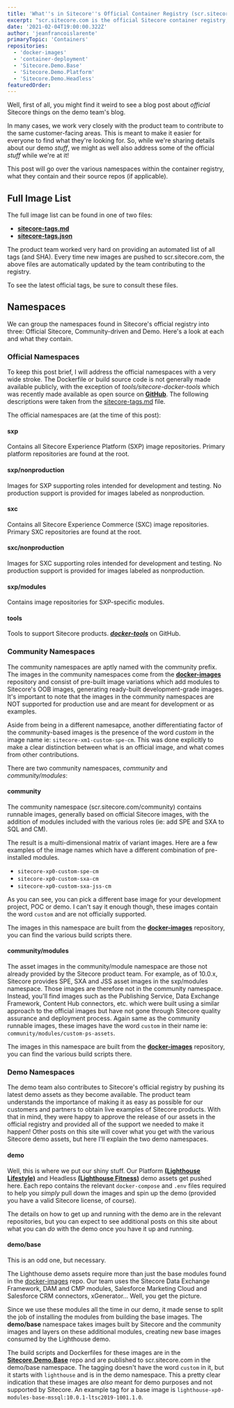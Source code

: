 ```yaml
---
title: 'What''s in Sitecore''s Official Container Registry (scr.sitecore.com)?'
excerpt: "scr.sitecore.com is the official Sitecore container registry, great. Where are all of these images coming from?"
date: '2021-02-04T19:00:00.322Z'
author: 'jeanfrancoislarente'
primaryTopic: 'Containers'
repositories:
  - 'docker-images'
  - 'container-deployment'
  - 'Sitecore.Demo.Base'
  - 'Sitecore.Demo.Platform'
  - 'Sitecore.Demo.Headless'
featuredOrder:
---
```


Well, first of all, you might find it weird to see a blog post about *official* Sitecore things on the demo team's blog.

In many cases, we work very closely with the product team to contribute to the same customer-facing areas. This is meant to make it easier for everyone to find what they're looking for. So, while we're sharing details about our demo *stuff*, we might as well also address some of the official *stuff* while we're at it!

This post will go over the various namespaces within the container registry, what they contain and their source repos (if applicable).

## Full Image List

The full image list can be found in one of two files:

- **[sitecore-tags.md](https://github.com/Sitecore/docker-images/blob/master/tags/sitecore-tags.md)**
- **[sitecore-tags.json](https://github.com/Sitecore/docker-images/blob/master/tags/sitecore-tags.json)**

The product team worked very hard on providing an automated list of all tags (and SHA). Every time new images are pushed to scr.sitecore.com, the  above files are automatically updated by the team contributing to the registry.

To see the latest official tags, be sure to consult these files.

## Namespaces

We can group the namespaces found in Sitecore's official registry into three: Official Sitecore, Community-driven and Demo. Here's a look at each and what they contain.

### **Official Namespaces**

To keep this post brief, I will address the official namespaces with a very wide stroke. The Dockerfile or build source code is not generally made available publicly, with the exception of *tools/sitecore-docker-tools* which was recently made available as open source on **[GitHub](https://github.com/sitecore/docker-tools)**. The following descriptions were taken from the [sitecore-tags.md](https://github.com/Sitecore/docker-images/blob/master/tags/sitecore-tags.md) file.

The official namespaces are (at the time of this post):

#### sxp

Contains all Sitecore Experience Platform (SXP) image repositories. Primary platform repositories are found at the root.

#### sxp/nonproduction

Images for SXP supporting roles intended for development and testing. No production support is provided for images labeled as nonproduction.

#### sxc

Contains all Sitecore Experience Commerce (SXC) image repositories. Primary SXC repositories are found at the root.

#### sxc/nonproduction

Images for SXC supporting roles intended for development and testing. No production support is provided for images labeled as nonproduction.

#### sxp/modules

Contains image repositories for SXP-specific modules.

#### tools

Tools to support Sitecore products. ***[docker-tools](https://github.com/sitecore/docker-tools)*** on GitHub.

### **Community Namespaces**

The community namespaces are aptly named with the community prefix. The images in the community namespaces come from the **[docker-images](/repositories/docker-images)** repository and consist of pre-built image variations which add modules to Sitecore's OOB images, generating ready-built development-grade images. It's important to note that the images in the community namespaces are NOT supported for production use and are meant for development or as examples.

Aside from being in a different namesapce, another differentiating factor of the community-based images is the presence of the word *custom* in the image name ie: `sitecore-xm1-custom-spe-cm`. This was done explicitly to make a clear distinction between what is an official image, and what comes from other contributions.

There are two community namespaces, *community* and *community/modules*:

#### community

The community namespace (scr.sitecore.com/community) contains runnable images, generally based on official Sitecore images, with the addition of  modules included with the various roles (ie: add SPE and SXA to SQL and CM).

The result is a multi-dimensional matrix of variant images. Here are a few examples of the image names which have a different combination of pre-installed modules.

- `sitecore-xp0-custom-spe-cm`
- `sitecore-xp0-custom-sxa-cm`
- `sitecore-xp0-custom-sxa-jss-cm`

As you can see, you can pick a different base image for your development project, POC or demo. I can't say it enough though, these images contain the word `custom` and are not officially supported.

The images in this namespace are built from the **[docker-images](/repositories/docker-images)** repository, you can find the various build scripts there.

#### community/modules

The asset images in the community/module namespace are those not already provided by the Sitecore product team. For example, as of 10.0.x, Sitecore provides SPE, SXA and JSS asset images in the sxp/modules namespace. Those images are therefore not in the community namespace. Instead, you'll find images such as the Publishing Service, Data Exchange Framework, Content Hub connectors, etc. which were built using a similar approach to the official images but have not gone through Sitecore quality assurance and deployment process. Again same as the community runnable images, these images have the word `custom` in their name ie: `community/modules/custom-ps-assets`.

The images in this namespace are built from the **[docker-images](/repositories/docker-images)** repository, you can find the various build scripts there.

### **Demo Namespaces**

The demo team also contributes to Sitecore's official registry by pushing its latest demo assets as they become available. The product team understands the importance of making it as easy as possible for our customers and partners to obtain live examples of Sitecore products. With that in mind, they were happy to approve the release of our assets in the official registry and provided all of the support we needed to make it happen!
Other posts on this site will cover what you get with the various Sitecore demo assets, but here I'll explain the two demo namespaces.

#### demo

Well, this is where we put our shiny stuff. Our Platform **[(Lighthouse Lifestyle)](/repositories/Sitecore.Demo.Platform)** and Headless **[(Lighthouse Fitness)](/repositories/Sitecore.Demo.Headless)** demo assets get pushed here. Each repo contains the relevant `docker-compose` and `.env` files required to help you *simply* pull down the images and spin up the demo (provided you have a valid Sitecore license, of course).

The details on how to get up and running with the demo are in the relevant repositories, but you can expect to see additional posts on this site about what you can *do* with the demo once you have it up and running.

#### demo/base

This is an odd one, but necessary.

The Lighthouse demo assets require more than just the base modules found in the [docker-images](/repositories/docker-images) repo. Our team uses the Sitecore Data Exchange Framework, DAM and CMP modules, Salesforce Marketing Cloud and Salesforce CRM connectors, xGenerator... Well, you get the picture.

Since we use these modules all the time in our demo, it made sense to split the job of installing the modules from building the base images. The **demo/base** namespace takes images built by Sitecore and the community images and layers on these additional modules, creating new base images consumed by the Lighthouse demo.

The build scripts and Dockerfiles for these images are in the **[Sitecore.Demo.Base](/repositories/Sitecore.Demo.Base)** repo and are published to scr.sitecore.com in the demo/base namespace. The tagging doesn't have the word `custom` in it, but it starts with `lighthouse` and is in the demo namespace. This a pretty clear indication that these images are *also* meant for demo purposes and not supported by Sitecore. An example tag for a base image is `lighthouse-xp0-modules-base-mssql:10.0.1-ltsc2019-1001.1.0`.
